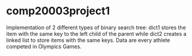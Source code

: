 # comp20003project1
Implementation of 2 different types of binary search tree: dict1 stores the item with the same key to the left child of the parent while dict2 creates a linked list to store items with the same keys. Data are every athlete competed in Olympics Games. 
